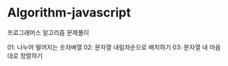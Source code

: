# Algorithm-javascript

프로그래머스 알고리즘 문제풀이

01: 나누어 떨어지는 숫자배열
02: 문자열 내림차순으로 배치하기
03: 문자열 내 마음대로 정렬하기
